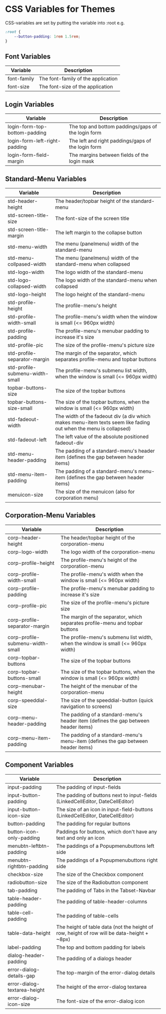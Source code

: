# CSS Variables for Themes
CSS-variables are set by putting the variable into :root e.g.
```css
:root {
    --button-padding: 1rem 1.5rem;
}
```

## Font Variables
Variable | Description
--- | ---
font-family | The font-family of the application
font-size | The font-size of the application

## Login Variables
Variable | Description
--- | --- 
login-form-top-bottom-padding | The top and bottom paddings/gaps of the login form
login-form-left-right-padding | The left and right paddings/gaps of the login form
login-form-field-margin | The margins between fields of the login mask

## Standard-Menu Variables
Variable | Description
--- | --- 
std-header-height | The header/topbar height of the standard-menu
std-screen-title-size | The font-size of the screen title
std-screen-title-margin | The left margin to the collapse button
std-menu-width | The menu (panelmenu) width of the standard-menu
std-menu-collpased-width | The menu (panelmenu) width of the standard-menu when collapsed
std-logo-width | The logo width of the standard-menu
std-logo-collapsed-width | The logo width of the standard-menu when collapsed
std-logo-height | The logo height of the standard-menu
std-profile-height | The profile-menu's height
std-profile-width-small | The profile-menu's width when the window is small (<= 960px width)
std-profile-padding | The profile-menu's menubar padding to increase it's size
std-profile-pic | The size of the profile-menu's picture size
std-profile-separator-margin | The margin of the separator, which separates profile-menu and topbar buttons
std-profile-submenu-width-small | The profile-menu's submenu list width, when the window is small (<= 960px width)
topbar-buttons-size | The size of the topbar buttons
topbar-buttons-size-small | The size of the topbar buttons, when the window is small (<= 960px width)
std-fadeout-width | The width of the fadeout div (a div which makes menu-item texts seem like fading out when the menu is collapsed)
std-fadeout-left | The left value of the absolute positioned fadeout-div
std-menu-header-padding | The padding of a standard-menu's header item (defines the gap between header items)
std-menu-item-padding | The padding of a standard-menu's menu-item (defines the gap between header items)
menuicon-size | The size of the menuicon (also for corporation menu)

## Corporation-Menu Variables
Variable | Description
--- | --- 
corp-header-height | The header/topbar height of the corporation-menu
corp-logo-width | The logo width of the corporation-menu
corp-profile-height | The profile-menu's height of the corporation-menu
corp-profile-width-small | The profile-menu's width when the window is small (<= 960px width)
corp-profile-padding | The profile-menu's menubar padding to increase it's size
corp-profile-pic | The size of the profile-menu's picture size
corp-profile-separator-margin | The margin of the separator, which separates profile-menu and topbar buttons
corp-profile-submenu-width-small | The profile-menu's submenu list width, when the window is small (<= 960px width)
corp-topbar-buttons | The size of the topbar buttons
corp-topbar-buttons-small | The size of the topbar buttons, when the window is small (<= 960px width)
corp-menubar-height | The height of the menubar of the corporation-menu
corp-speeddial-size | The size of the speeddial-button (quick navigation to screens)
corp-menu-header-padding | The padding of a standard-menu's header item (defines the gap between header items)
corp-menu-item-padding | The padding of a standard-menu's menu-item (defines the gap between header items)

## Component Variables
Variable | Description
--- | --- 
input-padding | The padding of input-fields
input-button-padding | The padding of buttons next to input-fields (LinkedCellEditor, DateCellEditor)
input-button-icon-size | The size of an icon in input-field-buttons (LinkedCellEditor, DateCellEditor)
button-padding | The padding for regular buttons
button-icon-only-padding | Paddings for buttons, which don't have any text and only an icon
menubtn-leftbtn-padding | The paddings of a Popupmenubuttons left side
menubtn-rightbtn-padding | The paddings of a Popupmenubuttons right side
checkbox-size | The size of the Checkbox component
radiobutton-size | The size of the Radiobutton component
tab-padding | The padding of Tabs in the Tabset-Navbar
table-header-padding | The padding of table-header-columns
table-cell-padding | The padding of table-cells
table-data-height | The height of table data (not the height of row, height of row will be data-height + ~8px)
label-padding | The top and bottom padding for labels
dialog-header-padding | The padding of a dialogs header
error-dialog-details-gap  | The top-margin of the error-dialog details
error-dialog-textarea-height | The height of the error-dialog textarea
error-dialog-icon-size | The font-size of the error-dialog icon
